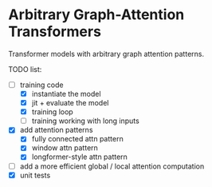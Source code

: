 # Arbitrary Graph-Attention Transformers

Transformer models with arbitrary graph attention patterns.

TODO list:
 * [ ] training code
   * [x] instantiate the model
   * [x] jit + evaluate the model
   * [x] training loop
   * [ ] training working with long inputs
 * [x] add attention patterns
   * [x] fully connected attn pattern
   * [x] window attn pattern
   * [x] longformer-style attn pattern
 * [ ] add a more efficient global / local attention computation
 * [x] unit tests 
